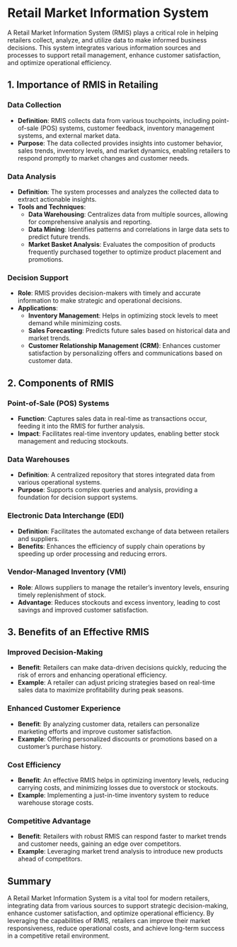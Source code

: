 # Retail Market Information System

A Retail Market Information System (RMIS) plays a critical role in helping retailers collect, analyze, and utilize data to make informed business decisions. This system integrates various information sources and processes to support retail management, enhance customer satisfaction, and optimize operational efficiency.

## 1. Importance of RMIS in Retailing

### Data Collection
- **Definition**: RMIS collects data from various touchpoints, including point-of-sale (POS) systems, customer feedback, inventory management systems, and external market data.
- **Purpose**: The data collected provides insights into customer behavior, sales trends, inventory levels, and market dynamics, enabling retailers to respond promptly to market changes and customer needs.

### Data Analysis
- **Definition**: The system processes and analyzes the collected data to extract actionable insights.
- **Tools and Techniques**:
  - **Data Warehousing**: Centralizes data from multiple sources, allowing for comprehensive analysis and reporting.
  - **Data Mining**: Identifies patterns and correlations in large data sets to predict future trends.
  - **Market Basket Analysis**: Evaluates the composition of products frequently purchased together to optimize product placement and promotions.

### Decision Support
- **Role**: RMIS provides decision-makers with timely and accurate information to make strategic and operational decisions.
- **Applications**:
  - **Inventory Management**: Helps in optimizing stock levels to meet demand while minimizing costs.
  - **Sales Forecasting**: Predicts future sales based on historical data and market trends.
  - **Customer Relationship Management (CRM)**: Enhances customer satisfaction by personalizing offers and communications based on customer data.

## 2. Components of RMIS

### Point-of-Sale (POS) Systems
- **Function**: Captures sales data in real-time as transactions occur, feeding it into the RMIS for further analysis.
- **Impact**: Facilitates real-time inventory updates, enabling better stock management and reducing stockouts.

### Data Warehouses
- **Definition**: A centralized repository that stores integrated data from various operational systems.
- **Purpose**: Supports complex queries and analysis, providing a foundation for decision support systems.

### Electronic Data Interchange (EDI)
- **Definition**: Facilitates the automated exchange of data between retailers and suppliers.
- **Benefits**: Enhances the efficiency of supply chain operations by speeding up order processing and reducing errors.

### Vendor-Managed Inventory (VMI)
- **Role**: Allows suppliers to manage the retailer’s inventory levels, ensuring timely replenishment of stock.
- **Advantage**: Reduces stockouts and excess inventory, leading to cost savings and improved customer satisfaction.

## 3. Benefits of an Effective RMIS

### Improved Decision-Making
- **Benefit**: Retailers can make data-driven decisions quickly, reducing the risk of errors and enhancing operational efficiency.
- **Example**: A retailer can adjust pricing strategies based on real-time sales data to maximize profitability during peak seasons.

### Enhanced Customer Experience
- **Benefit**: By analyzing customer data, retailers can personalize marketing efforts and improve customer satisfaction.
- **Example**: Offering personalized discounts or promotions based on a customer’s purchase history.

### Cost Efficiency
- **Benefit**: An effective RMIS helps in optimizing inventory levels, reducing carrying costs, and minimizing losses due to overstock or stockouts.
- **Example**: Implementing a just-in-time inventory system to reduce warehouse storage costs.

### Competitive Advantage
- **Benefit**: Retailers with robust RMIS can respond faster to market trends and customer needs, gaining an edge over competitors.
- **Example**: Leveraging market trend analysis to introduce new products ahead of competitors.

## Summary
A Retail Market Information System is a vital tool for modern retailers, integrating data from various sources to support strategic decision-making, enhance customer satisfaction, and optimize operational efficiency. By leveraging the capabilities of RMIS, retailers can improve their market responsiveness, reduce operational costs, and achieve long-term success in a competitive retail environment.


